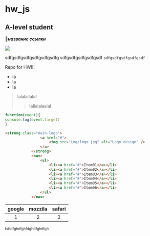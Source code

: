 # hw_js
## A-level student
:muscle:[**_название ссылки_**](https://github.com/garevna/js-course/wiki)

[![](https://spikeybits.com/wp-content/uploads/2018/10/ork-codex-cover.jpg)](https://js-lessons.glitch.me/)

sdfgsdfgsdfgsdfgsdfgsdfg sdfgsdfgsdfgsdfgsdf `sdfgsdfgsdfgsdfgsdf`

Repo for HW!!!

* la
* la
* la

> lalalallalal
>>lallalalaalal

```js
function(event){
console.log(event.target)
}
```
```html
<strong class="main-logo">
                <a href="#">
                    <img src="img/logo.jpg" alt="Logo design" />
                </a>
            </strong>
            <nav>
                <ul>
                    <li><a href="#">Item01</a></li>
                    <li><a href="#">Item02</a></li>
                    <li><a href="#">Item03</a></li>
                    <li><a href="#">Item04</a></li>
                    <li><a href="#">Item05</a></li>
                    <li><a href="#">Item06</a></li>
                </ul>
            </nav>
```



|google|mozzila|safari|
|:-:|:-:|:-:|
|1|2|3|

<sup>fshdfghdfghfdghdfghdfgh</sup>
